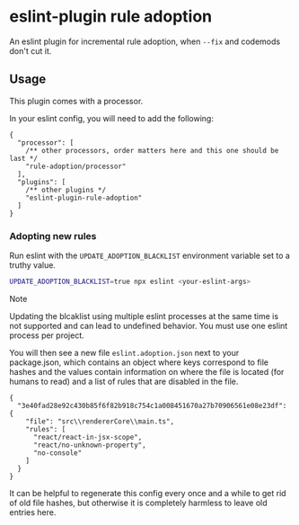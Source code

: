 # eslint-plugin rule adoption

An eslint plugin for incremental rule adoption, when `--fix` and codemods don't cut it.

## Usage

This plugin comes with a processor.

In your eslint config, you will need to add the following:
```json5
{
  "processor": [
    /** other processors, order matters here and this one should be last */
    "rule-adoption/processor"
  ],
  "plugins": [
    /** other plugins */
    "eslint-plugin-rule-adoption"
  ]
}
```

### Adopting new rules

Run eslint with the `UPDATE_ADOPTION_BLACKLIST` environment variable set to a truthy value.
```sh
UPDATE_ADOPTION_BLACKLIST=true npx eslint <your-eslint-args>
```

> [!NOTE]
> Updating the blcaklist using multiple eslint processes at the same time is not supported and can lead to undefined behavior. You must use one eslint process per project.

You will then see a new file `eslint.adoption.json` next to your package.json, which contains an object where keys correspond to file hashes and the values contain information on where the file is located (for humans to read) and a list of rules that are disabled in the file.

```json5
{
  "3e40fad28e92c430b85f6f82b918c754c1a008451670a27b70906561e08e23df": {
    "file": "src\\rendererCore\\main.ts",
    "rules": [
      "react/react-in-jsx-scope",
      "react/no-unknown-property",
      "no-console"
    ]
  }
}
```

It can be helpful to regenerate this config every once and a while to get rid of old file hashes, but otherwise it is completely harmless to leave old entries here.

